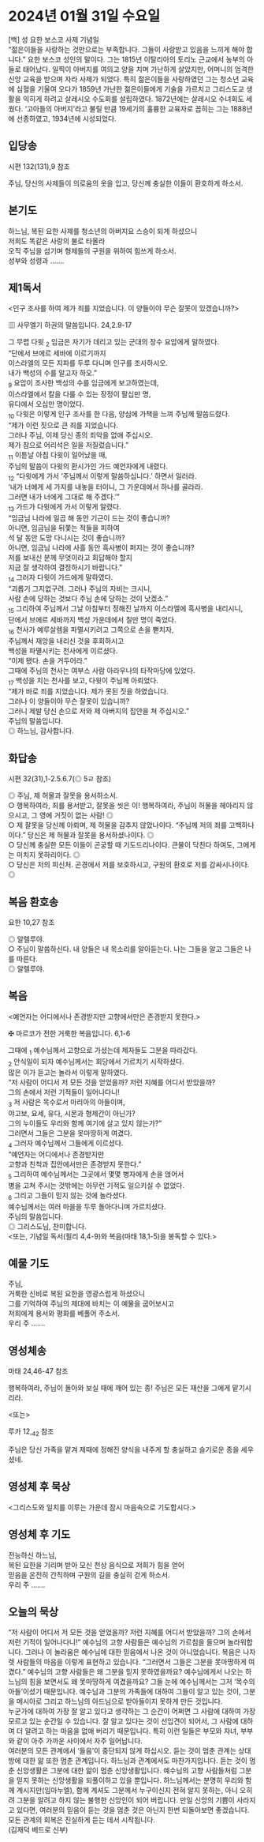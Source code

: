 # 2024년 01월 31일 수요일

[백] 성 요한 보스코 사제 기념일  
“젊은이들을 사랑하는 것만으로는 부족합니다. 그들이 사랑받고 있음을 느끼게 해야 합니다.” 요한 보스코 성인의 말이다. 그는 1815년 이탈리아의 토리노 근교에서 농부의 아들로 태어났다. 일찍이 아버지를 여의고 양을 치며 가난하게 살았지만, 어머니의 엄격한 신앙 교육을 받으며 자라 사제가 되었다. 특히 젊은이들을 사랑하였던 그는 청소년 교육에 심혈을 기울여 오다가 1859년 가난한 젊은이들에게 기술을 가르치고 그리스도교 생활을 익히게 하려고 살레시오 수도회를 설립하였다. 1872년에는 살레시오 수녀회도 세웠다. ‘고아들의 아버지’라고 불릴 만큼 19세기의 훌륭한 교육자로 꼽히는 그는 1888년에 선종하였고, 1934년에 시성되었다.


## 입당송

시편 132(131),9 참조

주님, 당신의 사제들이 의로움의 옷을 입고, 당신께 충실한 이들이 환호하게 하소서.  
  
## 본기도

하느님, 복된 요한 사제를 청소년의 아버지요 스승이 되게 하셨으니  
저희도 똑같은 사랑의 불로 타올라  
오직 주님을 섬기며 형제들의 구원을 위하여 힘쓰게 하소서.  
성부와 성령과 …….  
  
## 제1독서

<인구 조사를 하여 제가 죄를 지었습니다. 이 양들이야 무슨 잘못이 있겠습니까?>

▥ 사무엘기 하권의 말씀입니다. 24,2.9-17

그 무렵 다윗 <sub>2</sub> 임금은 자기가 데리고 있는 군대의 장수 요압에게 말하였다.  
“단에서 브에르 세바에 이르기까지  
이스라엘의 모든 지파를 두루 다니며 인구를 조사하시오.  
내가 백성의 수를 알고자 하오.”  
<sub>9</sub> 요압이 조사한 백성의 수를 임금에게 보고하였는데,  
이스라엘에서 칼을 다룰 수 있는 장정이 팔십만 명,  
유다에서 오십만 명이었다.  
<sub>10</sub> 다윗은 이렇게 인구 조사를 한 다음, 양심에 가책을 느껴 주님께 말씀드렸다.  
“제가 이런 짓으로 큰 죄를 지었습니다.  
그러나 주님, 이제 당신 종의 죄악을 없애 주십시오.  
제가 참으로 어리석은 일을 저질렀습니다.”  
<sub>11</sub> 이튿날 아침 다윗이 일어났을 때,  
주님의 말씀이 다윗의 환시가인 가드 예언자에게 내렸다.  
<sub>12</sub> “다윗에게 가서 ‘주님께서 이렇게 말씀하십니다.’ 하면서 일러라.  
‘내가 너에게 세 가지를 내놓을 터이니, 그 가운데에서 하나를 골라라.  
그러면 내가 너에게 그대로 해 주겠다.’”  
<sub>13</sub> 가드가 다윗에게 가서 이렇게 알렸다.  
“임금님 나라에 일곱 해 동안 기근이 드는 것이 좋습니까?  
아니면, 임금님을 뒤쫓는 적들을 피하여  
석 달 동안 도망 다니시는 것이 좋습니까?  
아니면, 임금님 나라에 사흘 동안 흑사병이 퍼지는 것이 좋습니까?  
저를 보내신 분께 무엇이라고 회답해야 할지  
지금 잘 생각하여 결정하시기 바랍니다.”  
<sub>14</sub> 그러자 다윗이 가드에게 말하였다.  
“괴롭기 그지없구려. 그러나 주님의 자비는 크시니,  
사람 손에 당하는 것보다 주님 손에 당하는 것이 낫겠소.”  
<sub>15</sub> 그리하여 주님께서 그날 아침부터 정해진 날까지 이스라엘에 흑사병을 내리시니,  
단에서 브에르 세바까지 백성 가운데에서 칠만 명이 죽었다.  
<sub>16</sub> 천사가 예루살렘을 파멸시키려고 그쪽으로 손을 뻗치자,  
주님께서 재앙을 내리신 것을 후회하시고  
백성을 파멸시키는 천사에게 이르셨다.  
“이제 됐다. 손을 거두어라.”  
그때에 주님의 천사는 여부스 사람 아라우나의 타작마당에 있었다.  
<sub>17</sub> 백성을 치는 천사를 보고, 다윗이 주님께 아뢰었다.  
“제가 바로 죄를 지었습니다. 제가 못된 짓을 하였습니다.  
그러나 이 양들이야 무슨 잘못이 있습니까?  
그러니 제발 당신 손으로 저와 제 아버지의 집안을 쳐 주십시오.”  
주님의 말씀입니다.  
◎ 하느님, 감사합니다.  
  
## 화답송

시편 32(31),1-2.5.6.7(◎ 5ㄹ 참조)

◎ 주님, 제 허물과 잘못을 용서하소서.  
○ 행복하여라, 죄를 용서받고, 잘못을 씻은 이! 행복하여라, 주님이 허물을 헤아리지 않으시고, 그 영에 거짓이 없는 사람! ◎  
○ 제 잘못을 당신께 아뢰며, 제 허물을 감추지 않았나이다. “주님께 저의 죄를 고백하나이다.” 당신은 제 허물과 잘못을 용서하셨나이다. ◎  
○ 당신께 충실한 모든 이들이 곤궁할 때 기도드리나이다. 큰물이 닥친다 하여도, 그에게는 미치지 못하리이다. ◎  
○ 당신은 저의 피신처. 곤경에서 저를 보호하시고, 구원의 환호로 저를 감싸시나이다. ◎  
  
## 복음 환호송

요한 10,27 참조

◎ 알렐루야.  
○ 주님이 말씀하신다. 내 양들은 내 목소리를 알아듣는다. 나는 그들을 알고 그들은 나를 따른다.  
◎ 알렐루야.  
  
## 복음

<예언자는 어디에서나 존경받지만 고향에서만은 존경받지 못한다.>

✠ 마르코가 전한 거룩한 복음입니다. 6,1-6

그때에 <sub>1</sub> 예수님께서 고향으로 가셨는데 제자들도 그분을 따라갔다.  
<sub>2</sub> 안식일이 되자 예수님께서는 회당에서 가르치기 시작하셨다.  
많은 이가 듣고는 놀라서 이렇게 말하였다.  
“저 사람이 어디서 저 모든 것을 얻었을까? 저런 지혜를 어디서 받았을까?  
그의 손에서 저런 기적들이 일어나다니!  
<sub>3</sub> 저 사람은 목수로서 마리아의 아들이며,  
야고보, 요세, 유다, 시몬과 형제간이 아닌가?  
그의 누이들도 우리와 함께 여기에 살고 있지 않는가?”  
그러면서 그들은 그분을 못마땅하게 여겼다.  
<sub>4</sub> 그러자 예수님께서 그들에게 이르셨다.  
“예언자는 어디에서나 존경받지만  
고향과 친척과 집안에서만은 존경받지 못한다.”  
<sub>5</sub> 그리하여 예수님께서는 그곳에서 몇몇 병자에게 손을 얹어서  
병을 고쳐 주시는 것밖에는 아무런 기적도 일으키실 수 없었다.  
<sub>6</sub> 그리고 그들이 믿지 않는 것에 놀라셨다.  
예수님께서는 여러 마을을 두루 돌아다니며 가르치셨다.  
주님의 말씀입니다.  
◎ 그리스도님, 찬미합니다.  
<또는, 기념일 독서(필리 4,4-9)와 복음(마태 18,1-5)을 봉독할 수 있다.>  
  
## 예물 기도

주님,  
거룩한 신비로 복된 요한을 영광스럽게 하셨으니  
그를 기억하여 주님의 제대에 바치는 이 예물을 굽어보시고  
저희에게 용서와 평화를 베풀어 주소서.  
우리 주 …….  
  
## 영성체송

마태 24,46-47 참조

행복하여라, 주님이 돌아와 보실 때에 깨어 있는 종! 주님은 모든 재산을 그에게 맡기시리라.  
  
<또는>  
  
루카 12,<sub>42</sub> 참조  
  
주님은 당신 가족을 맡겨 제때에 정해진 양식을 내주게 할 충실하고 슬기로운 종을 세우셨네.  
## 영성체 후 묵상

<그리스도와 일치를 이루는 가운데 잠시 마음속으로 기도합시다.>  
## 영성체 후 기도

전능하신 하느님,  
복된 요한을 기리며 받아 모신 천상 음식으로 저희가 힘을 얻어  
믿음을 온전히 간직하며 구원의 길을 충실히 걷게 하소서.  
우리 주 …….  
  
## 오늘의 묵상

“저 사람이 어디서 저 모든 것을 얻었을까? 저런 지혜를 어디서 받았을까? 그의 손에서 저런 기적이 일어나다니!” 예수님의 고향 사람들은 예수님의 가르침을 들으며 놀라워합니다. 그러나 이 놀라움은 예수님에 대한 믿음에서 나온 것이 아니었습니다. 복음은 나자렛 사람들의 마음을 이렇게 표현하고 있습니다. “그러면서 그들은 그분을 못마땅하게 여겼다.” 예수님의 고향 사람들은 왜 그분을 믿지 못하였을까요? 예수님에게서 나오는 하느님의 힘을 보면서도 왜 못마땅하게 여겼을까요? 그들 눈에 예수님께서는 그저 ‘목수의 아들’이셨기 때문입니다. 예수님과 그분의 가족들에 대하여 그들이 알고 있는 것이, 그분을 메시아로 그리고 하느님의 아드님으로 받아들이지 못하게 만든 것입니다.  
누군가에 대하여 가장 잘 알고 있다고 생각하는 그 순간이 어쩌면 그 사람에 대하여 가장 모르고 있는 순간일 수 있습니다. 잘 알고 있다는 것이 선입견이 되어서, 그 사람에 대하여 더 알려고 하는 마음을 없애 버리기 때문입니다. 특히 이런 일들은 부모와 자녀, 부부와 같이 아주 가까운 사이에서 자주 일어납니다.  
여러분의 모든 관계에서 ‘들음’이 중단되지 않게 하십시오. 듣는 것이 멈춘 관계는 상대방에 대한 앎 또한 멈춘 관계입니다. 하느님과 관계에서도 마찬가지입니다. 듣는 것이 멈춘 신앙생활은 그분에 대한 앎이 멈춘 신앙생활입니다. 예수님의 고향 사람들처럼 그분을 믿지 못하는 신앙생활을 되풀이하고 있을 뿐입니다. 하느님께서는 분명히 우리와 함께 계시지만(임마누엘), 함께 계셔도 그분께서 누구이신지 전혀 알지 못하는, 아니 오히려 그분을 알려고 하지 않는 불행한 신앙인이 되어 버립니다. 만일 신앙의 기쁨이 사라지고 있다면, 여러분의 믿음이 듣는 것을 멈춘 것은 아닌지 한번 되돌아보면 좋겠습니다. 모든 관계의 회복은 진실하게 듣는 데서 시작됩니다.  
(김재덕 베드로 신부)